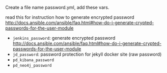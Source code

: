Create a file name password.yml, add these vars.

read this for instruction how to generate encrypted password http://docs.ansible.com/ansible/faq.html#how-do-i-generate-crypted-passwords-for-the-user-module

- `jenkins_password`: generate encrypted password http://docs.ansible.com/ansible/faq.html#how-do-i-generate-crypted-passwords-for-the-user-module
- `jd_password`: password protection for jekyll docker site (raw password)
- `pd_kibana_password`
- `pd_neo4j_password`
